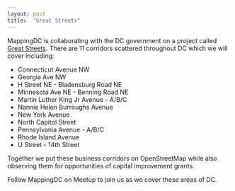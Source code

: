 ```yaml
---
layout: post
title:  "Great Streets"
---
```

MappingDC is collaborating with the DC government on a project called [Great Streets](http://greatstreets.dc.gov/).  There are 11 corridors scattered throughout DC which we will cover including:

* Connecticut Avenue NW
* Georgia Ave NW
* H Street NE - Bladensburg Road NE
* Minnesota Ave NE - Benning Road NE
* Martin Luther King Jr Avenue - A/B/C
* Nannie Helen Burroughs Avenue
* New York Avenue
* North Capitol Street
* Pennsylvania Avenue - A/B/C
* Rhode Island Avenue
* U Street - 14th Street

Together we put these business corridors on OpenStreetMap while also observing them for opportunities of capital improvement grants.

Follow MappingDC on Meetup to join us as we cover these areas of DC.
